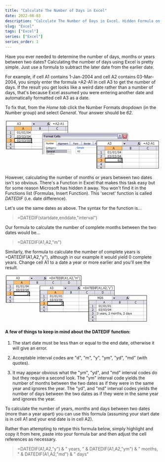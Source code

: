 ```yaml
---
title: "Calculate The Number of Days in Excel"
date: 2022-08-03
description: "Calculate The Number of Days in Excel. Hidden Formula on Excel"
slug: "Excel"
tags: ["Excel"]
series: ["Excel"]
series_order: 1
---
```

Have you ever needed to determine the number of days, months or years between two dates? Calculating the number of days using Excel is pretty simple. Just use a formula to subtract the later date from the earlier date.

For example, if cell A1 contains 1-Jan-2004 and cell A2 contains 03-Mar-2004, you simply enter the formula =A2-A1 in cell A3 to get the number of days. If the result you get looks like a weird date rather than a number of days, that's because Excel assumed you were entering another date and automatically formatted cell A3 as a date.

To fix that, from the _Home tab_ click the Number Formats dropdown (in the Number group) and select _General_. Your answer should be *62*.

<img class="Excel" src="img/Excel-IMG.jpg"/>

However, calculating the number of months or years between two dates isn't so obvious. There's a Function in Excel that makes this task easy but for some reason Microsoft has hidden it away. You won't find it in the Functions list (Formulas, Insert Function). This 'secret' function is called *DATEDIF* (i.e. date difference).

Let's use the same dates as above. The syntax for the function is...


> =DATEDIF(startdate,enddate,"interval")


Our formula to calculate the number of complete months between the two dates would be...


> =DATEDIF(A1,A2,"m")


Similarly, the formula to calculate the number of complete years is =DATEDIF(A1,A2,"y"), although in our example it would yield 0 complete years. Change cell A1 to a date a year or more earlier and you'll see the result.

<img class="Excel" src="img/Excel-IMG2.png"/>

#### A few of things to keep in mind about the DATEDIF function:

1) The start date must be less than or equal to the end date, otherwise it will give an error.

2) Acceptable interval codes are "d", "m", "y", "ym", "yd", "md" (with quotes).

3) It may appear obvious what the "ym", "yd", and "md" interval codes do but they require a second look. The "ym" interval code yields the number of months between the two dates as if they were in the same year and ignores the year. The "yd", and "md" interval codes yields the number of days between the two dates as if they were in the same year and ignores the year.

To calculate the number of years, months and days between two dates (more than a year apart) you can use this formula (assuming your start date is in cell A1 and your end date is in cell A2).

Rather than attempting to retype this formula below, simply highlight and copy it from here, paste into your formula bar and then adjust the cell references as necessary.

> =DATEDIF(A1,A2,"y") & " years, " & DATEDIF(A1,A2,"ym") & " months, " & DATEDIF(A1,A2,"md") & " days"
